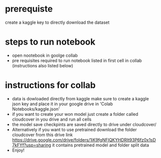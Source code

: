 # prerequiste
create a kaggle key to directly download the dataset

# steps to run notebook
* open nootebook in goolge collab
* pre requisites required to run notebook listed in first cell in collab (instructions also listed below)
  
# instructions for collab 
* data is dowloaded directly from kaggle make sure to create a kaggle json key and place it in your google drive in  'Colab Notebooks/kaggle.json'
* if you want to create your won model just create a folder called cloudcover in you drive and run all cells
* the model save checkpints are saved directly to drive under cloudcover/
* Alternatively if you want to use pretrained download the folder cloudcover from this drive link https://drive.google.com/drive/folders/1iK9fgNFlQKYHDRIt93P6fz0x1sD7kFYf?usp=sharing it contains pretrained model and folder split data
* Enjoy!
